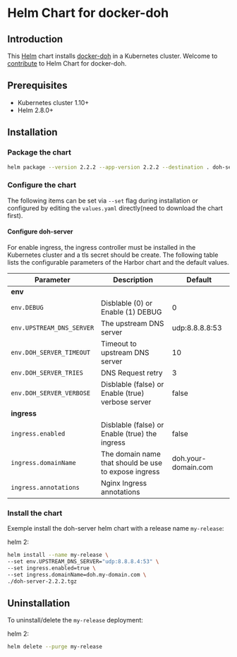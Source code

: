 # Helm Chart for docker-doh

## Introduction

This [Helm](https://github.com/kubernetes/helm) chart installs [docker-doh](https://github.com/satishweb/docker-doh) in a Kubernetes cluster. Welcome to [contribute](CONTRIBUTING.md) to Helm Chart for docker-doh.

## Prerequisites

- Kubernetes cluster 1.10+
- Helm 2.8.0+

## Installation

### Package the chart

```bash
helm package --version 2.2.2 --app-version 2.2.2 --destination . doh-server
```

### Configure the chart

The following items can be set via `--set` flag during installation or configured by editing the `values.yaml` directly(need to download the chart first).

#### Configure doh-server

For enable ingress, the ingress controller must be installed in the Kubernetes cluster and a tls secret should be create.
The following table lists the configurable parameters of the Harbor chart and the default values.

| Parameter                                                                   | Description                                                                                                                                                                                                                                                                                                                                     | Default                         |
| --------------------------------------------------------------------------- | ----------------------------------------------------------------------------------------------------------------------------------------------------------------------------------------------------------------------------------------------------------------------------------------------------------------------------------------------- | ------------------------------- |
| **env**                                                                  |
| `env.DEBUG` | Disblable (0) or Enable (1) DEBUG | 0 |
| `env.UPSTREAM_DNS_SERVER` | The upstream DNS server | udp:8.8.8.8:53 |
| `env.DOH_SERVER_TIMEOUT` | Timeout to upstream DNS server | 10 |
| `env.DOH_SERVER_TRIES` | DNS Request retry  | 3 |
| `env.DOH_SERVER_VERBOSE` | Disblable (false) or Enable (true) verbose server | false |
| **ingress**                                                                  |
| `ingress.enabled` | Disblable (false) or Enable (true) the ingress | false |
| `ingress.domainName` | The domain name that should be use to expose ingress | doh.your-domain.com |
| `ingress.annotations` | Nginx Ingress annotations |  |

### Install the chart

Exemple install the doh-server helm chart with a release name `my-release`:

helm 2:
```bash
helm install --name my-release \
--set env.UPSTREAM_DNS_SERVER="udp:8.8.8.4:53" \
--set ingress.enabled=true \
--set ingress.domainName=doh.my-domain.com \
./doh-server-2.2.2.tgz

```

## Uninstallation

To uninstall/delete the `my-release` deployment:

helm 2:
```bash
helm delete --purge my-release
```

